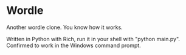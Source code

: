 # Wordle
Another wordle clone. You know how it works.

Written in Python with Rich, run it in your shell with "python main.py". Confirmed to work in the Windows command prompt.